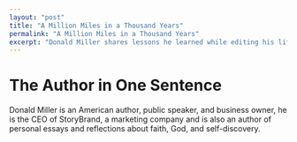 ```yaml
---
layout: "post"
title: "A Million Miles in a Thousand Years"
permalink: "A Million Miles in a Thousand Years"
excerpt: "Donald Miller shares lessons he learned while editing his life. Key takeaway, we can create instigating events in our lives, and it's how we interact with instigating events (of our own creation or otherwise) that is really important"
---
```

# The Author in One Sentence

Donald Miller is an American author, public speaker, and business owner, he is the CEO of StoryBrand, a marketing company and is also an author of personal essays and reflections about faith, God, and self-discovery.

<!-- # The Book in 3 Sentences

1. **A good story is about a character who wants something, and has to overcome something to get it**
2. **Every good movie has an inciting event at the beginning which spurs the character to action**
3. **The achievement (whatever it may be) while nice, is not the ultimate reward, the ultimate reward is the journey that changes you**

# Impressions

Donald Miller is a religious man. This is clear from the first and last chapters of this book, as he writes about what he and God might chat about once his life here on earth ends. 

I can be a skeptical person. I find that the people who adhere to the belief that 'everything happens or a reason' most ardently are those who believe in a higher power, one who is ultimately benevolent and will ensure that everything in life turns out alright - reading life advice from someone who embraces these ideas makes me wary because I like to think that how life turns out is up to us.*

*It's up to us up to a certain extent. Sapiens had touched on how we have different emotional spectrums. On a scale of 1-10 (where 1 represents the lowest of lows and 10 represents euphoria), some of us operate between 4 and 6, while others operate between 5-9. Similar to that, our 'lowest potential', 'highest potential' and the range between the two vary from person to person due to the combination of nature and nurture, but how we move along that spectrum is entirely up to us. 

## Who Should Read It?

Everyone should read this book!

# How the Book Changed Me

How my life / behaviour / thoughts / ideas have changed as a result of reading the book.

This book is an excellent reminder that we can either live our lives as a passive observer or as an active participant, and that choosing to do the latter requires courage. But courage builds on courage, and the nice thing is that you can start small.

# My Top 3 Quotes

- "...I remembered about story, about how every conflict, no matter how hard, comes back to bless the protagonist if he will face is fate with courage. There is no conflict man can endure that will not produce a blessing."
- "There is a lot of money and power to be had in convincing people we can create an Eden here on earth. Cults are formed when leaders make such absurd promises. Products are sold convincing people that they are missing out on a perfect life."
- "...I've lied some good stories now, and those stories have improved the quality of my life. But I've also let go of the idea things will ever be made perfect, at least while I am walking around on this planet. I've let go of the idea that this life has a climax. I'm trying to be more Danish, I guess. And the thing is, it works. When you stop expecting people to be perfect, you can like them for who they are." *In reference to Danes, who are the happiest on earth and have relatively low expectations*

# Summary + Notes

It was pleasantly surprising to find that Miller writes about how we ourselves can write a better life for ourselves. It's been a while since I've read a novel, and reading through this book brought back a sense of familiarity - it's written like fiction (not sure why I felt this way, perhaps because it flowed more easily than the last book I finished), and I'd like to think that was done deliberately. 

He writes about his mundane existence, he watches a lot of TV, he's out of shape, has no (mentioned) hobbies, then introduces his inciting event - two film makers want to adapt his biography for the big screen. As they edit his story into one that is movie appropriate, he begins to feel insecure as he realizes that all the changes are being made in order to make his life more 'interesting', or to make it so that the audience is more willing to 'root for him'.

Like a character in a movie, he doesn't let this inciting event pass him by. It spurs him to create other inciting events in his life, to live practice stories as he calls them. He decides to find his father, whom he hasn't spoken to in over two decades, and holds himself accountable by telling a handful of friends about his plan. He decides to hike the Inca trail, googling the trail plus 'excruciating' each time he thinks about skipping a workout as he prepares to do so. 

I like this idea, this one of creating little chapters.

## 1. Creating little chapters to live

I have these two friends who consistently pushed themselves outside of their comfort zones, they create little chapters to live out, ones that begin with just the right amount of trepidation. And how beautiful is that? We get to create a tiny amount of uncertainty at the expense of a tiny (and in the long run, very negligible) amount of discomfort, risking temporary embarrassment for potentially a huge reward. We knows where this chapter will lead? And even if it leads nowhere, even if nothing in life changes afterwards, you would be emboldened. 

**Confidence only comes from experience.** 

Inciting events can be far and few in between, and we might overlook the ones that aren't obvious, or resist the ones that look too daunting. I don't want to do that. I want to be observant enough to notice these inciting events, and brave enough to meet them as they come, and what better way to prepare for these than to live practice stories? **** 

## 2. Focus on the journey and look inwards

This book brings *The Alchemist* back to mind, and touches on Buddhist principals as well. I feel like a broken record at this point, having written these learnings and turned them over in my head a countless number of times recently - but this is not a bad thing. **Like our muscles, our beliefs need constant exercising as well.**

In the book, Miller discusses the movie *Friday Night Lights*. The movie is about the Odessa football team, and chooses to focus on the year the team lost instead of the year the team won because during the former **the team sacrificed more*.*** This plays out better on screen for sure, we as an audience invest more emotionally and root for a lead more the more they give, try, sacrifice and 'deserve it' (earlier on, the author had discussed the movie *Rocky,* in which the first half an hour is dotted with acts of generosity and kindness by the title character). 

Now how ironic is it that we ourselves, are unwilling to do the same. Ironic and certainly detrimental, but not surprising. Any inciting event introduces uncertainty, and uncertainty introduces the potential of a bad outcome. Even if our current situations are bad, we choose not to change them or change ourselves because at least it is something that is familiar - perhaps that's part of the reason we will choose to do nothing. -->